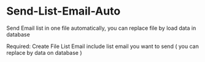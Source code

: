 # Send-List-Email-Auto
Send Email list in one file automatically, you can replace file by load data in database

Required:
  Create File List Email include list email you want to send ( you can replace by data on database ) 

